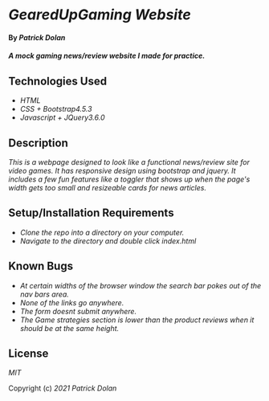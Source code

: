 # _GearedUpGaming Website_

#### By _**Patrick Dolan**_

#### _A mock gaming news/review website I made for practice._

## Technologies Used

* _HTML_
* _CSS + Bootstrap4.5.3_
* _Javascript + JQuery3.6.0_

## Description

_This is a webpage designed to look like a functional news/review site for video games. It has responsive design using bootstrap and jquery. It includes a few fun features like a toggler that shows up when the page's width gets too small and resizeable cards for news articles._

## Setup/Installation Requirements

* _Clone the repo into a directory on your computer._
* _Navigate to the directory and double click index.html_

## Known Bugs

* _At certain widths of the browser window the search bar pokes out of the nav bars area._
* _None of the links go anywhere._
* _The form doesnt submit anywhere._
* _The Game strategies section is lower than the product reviews when it should be at the same height._

## License

_MIT_

Copyright (c) _2021_ _Patrick Dolan_